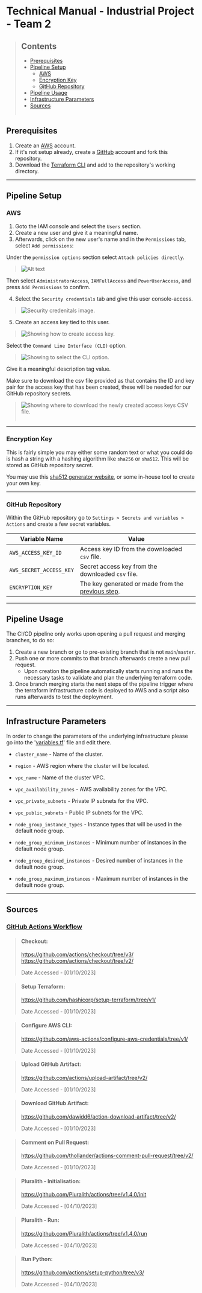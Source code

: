 # Technical Manual - Industrial Project - Team 2

>## Contents 
> - [Prerequisites](#prerequisites)
> - [Pipeline Setup](#pipeline-setup)
>   - [AWS](#aws)
>   - [Encryption Key](#encryption-key)
>   - [GitHub Repository](#github-repository)
> - [Pipeline Usage](#pipeline-usage)
> - [Infrastructure Parameters](#infrastructure-parameters)
> - [Sources](#sources)
><br></br>


## Prerequisites
1. Create an [AWS](https://link-url-here.org) account.
2. If it's not setup already, create a [GitHub](https://github.com/) account and fork this repository.
3. Download the [Terraform CLI](https://www.terraform.io/) and add to the repository's working directory.
--------------------------------------------------------------------------------
## Pipeline Setup

### AWS
1. Goto the IAM console and select the `Users` section.
2. Create a new user and give it a meaningful name.
3. Afterwards, click on the new user's name and in the `Permissions` tab, select `Add permissions`:

Under the `permission options` section select `Attach policies directly`.

>![Alt text](./res/images/perm_options.png)

Then select `AdministratorAccess`, `IAMFullAccess` and `PowerUserAccess`, and press `Add Permissions` to confirm.

4. Select the `Security credentials` tab and give this user console-access.

> ![Security credenitals image.](./res/images/security_credentials.png)

5. Create an access key tied to this user. 
> ![Showing how to create access key.](./res/images/access_keys.png)

Select the `Command Line Interface (CLI)` option.

> ![Showing to select the CLI option.](./res/images/cli_option.png)

Give it a meaningful description tag value.
 
Make sure to download the csv file provided as that contains the ID and key pair for the access key that has been created, these will be needed for our GitHub repository secrets.

> ![Showing where to download the newly created access keys CSV file.](./res/images/access_keys_csv.png)
> <br></br>
-----------------------------------------------------------------------------
### Encryption Key
This is fairly simple you may either some random text or what you could do is hash a string with a hashing algorithm like `sha256` or `sha512`. This will be stored as GitHub repository secret.

You may use this [sha512 generator website](https://sha512.online/), or some in-house tool to create your own key.


-----------------------------------------------------------------------------
### GitHub Repository 
Within the GitHub repository go to `Settings > Secrets and variables > Actions` and create a few secret variables.

| Variable Name | Value |
| -------- | ------- |
| `AWS_ACCESS_KEY_ID` | Access key ID from the downloaded `csv` file. |
| `AWS_SECRET_ACCESS_KEY` | Secret access key from the downloaded `csv` file. |
| `ENCRYPTION_KEY` | The key generated or made from the [previous step](#encryption-key). |
-----------------------------------------------------------------------------

## Pipeline Usage
The CI/CD pipeline only works upon opening a pull request and merging branches, to do so:
1. Create a new branch or go to pre-existing branch that is not `main`/`master`.
2. Push one or more commits to that branch afterwards create a new pull request.
   - Upon creation the pipeline automatically starts running and runs the necessary tasks to validate and plan the underlying terraform code.
3. Once branch merging starts the next steps of the pipeline trigger where the terraform infrastructure code is deployed to AWS and a script also runs afterwards to test the deployment.

-----------------------------------------------------------------------------
## Infrastructure Parameters
In order to change the parameters of the underlying infrastructure please go into the '[variables.tf](https://github.com/IndustrialTeam2/ContainerAccelerator/blob/main/variables.tf)' file and edit there.

- `cluster_name` - Name of the cluster.

- `region` - AWS region where the cluster will be located.

- `vpc_name` - Name of the cluster VPC.

- `vpc_availability_zones` - AWS availability zones for the VPC.

- `vpc_private_subnets` - Private IP subnets for the VPC.

- `vpc_public_subnets` - Public IP subnets for the VPC.

- `node_group_instance_types` - Instance types that will be used in the default node group.

- `node_group_minimum_instances` - Minimum number of instances in the default node group.

- `node_group_desired_instances` - Desired number of instances in the default node group.

- `node_group_maximum_instances` - Maximum number of instances in the default node group.

-----------------------------------------------------------------------------
## Sources

 ### <u>GitHub Actions Workflow</u>
 > #### Checkout: 
 > https://github.com/actions/checkout/tree/v3/
 > https://github.com/actions/checkout/tree/v2/
 >
 > Date Accessed - [01/10/2023]

 > #### Setup Terraform:
 > https://github.com/hashicorp/setup-terraform/tree/v1/
 >
 > Date Accessed - [01/10/2023]

 > #### Configure AWS CLI:
 > https://github.com/aws-actions/configure-aws-credentials/tree/v1/
 >
 > Date Accessed - [01/10/2023]

 > #### Upload GitHub Artifact:
 > https://github.com/actions/upload-artifact/tree/v2/
 >
 > Date Accessed - [01/10/2023]

 > #### Download GitHub Artifact:
 > https://github.com/dawidd6/action-download-artifact/tree/v2/
 >
 > Date Accessed - [01/10/2023]

 > #### Comment on Pull Request:
 > https://github.com/thollander/actions-comment-pull-request/tree/v2/
 >
 > Date Accessed - [01/10/2023]

 > #### Pluralith - Initialisation:
 > https://github.com/Pluralith/actions/tree/v1.4.0/init
 >
 > Date Accessed - [04/10/2023]

 > #### Pluralith - Run:  
 > https://github.com/Pluralith/actions/tree/v1.4.0/run
 >
 > Date Accessed - [04/10/2023]

 > #### Run Python:  
 > https://github.com/actions/setup-python/tree/v3/
 >
 > Date Accessed - [04/10/2023]